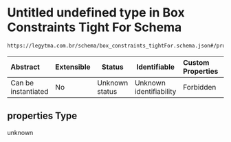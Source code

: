# Untitled undefined type in Box Constraints Tight For Schema

```txt
https://legytma.com.br/schema/box_constraints_tightFor.schema.json#/properties
```




| Abstract            | Extensible | Status         | Identifiable            | Custom Properties | Additional Properties | Access Restrictions | Defined In                                                                                                      |
| :------------------ | ---------- | -------------- | ----------------------- | :---------------- | --------------------- | ------------------- | --------------------------------------------------------------------------------------------------------------- |
| Can be instantiated | No         | Unknown status | Unknown identifiability | Forbidden         | Allowed               | none                | [box_constraints_tightFor.schema.json\*](../schema/box_constraints_tightFor.schema.json) |

## properties Type

unknown
